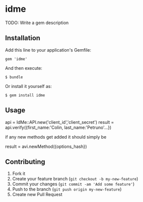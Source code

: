 # idme

TODO: Write a gem description

## Installation

Add this line to your application's Gemfile:

    gem 'idme'

And then execute:

    $ bundle

Or install it yourself as:

    $ gem install idme

## Usage

api = IdMe::API.new('client_id','client_secret')
result = api.verify({first_name:'Colin, last_name:'Petruno'...})

if any new methods get added it should simply be

result = avi.newMethod({options_hash})

## Contributing

1. Fork it
2. Create your feature branch (`git checkout -b my-new-feature`)
3. Commit your changes (`git commit -am 'Add some feature'`)
4. Push to the branch (`git push origin my-new-feature`)
5. Create new Pull Request

